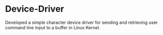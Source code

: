 # Device-Driver
Developed a simple character device driver for sending and retrieving user command line input   to a buffer in Linux Kernel.
